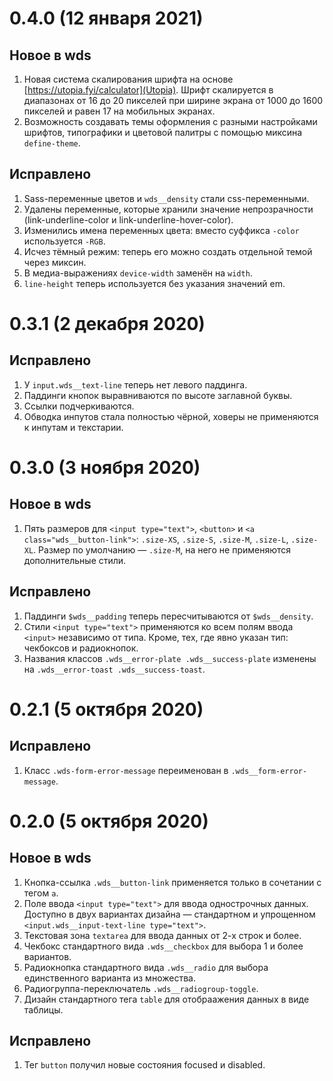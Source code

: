 # 0.4.0 (12 января 2021)

## Новое в wds

1. Новая система скалирования шрифта на основе [https://utopia.fyi/calculator](Utopia). Шрифт скалируется в диапазонах от 16 до 20 пикселей при ширине экрана от 1000 до 1600 пикселей и равен 17 на мобильных экранах.
2. Возможность создавать темы оформления с разными настройками шрифтов, типографики и цветовой палитры с помощью миксина `define-theme`.

## Исправлено

1. Sass-переменные цветов и `wds__density` стали css-переменными.
2. Удалены переменные, которые хранили значение непрозрачности (link-underline-color и link-underline-hover-color).
3. Изменились имена переменных цвета: вместо суффикса `-color` используется `-RGB`.
4. Исчез тёмный режим: теперь его можно создать отдельной темой через миксин.
5. В медиа-выражениях `device-width` заменён на `width`.
6. `line-height` теперь используется без указания значений em.


# 0.3.1 (2 декабря 2020)

## Исправлено
1. У `input.wds__text-line` теперь нет левого паддинга.
2. Паддинги кнопок выравниваются по высоте заглавной буквы.
3. Ссылки подчеркиваются.
4. Обводка инпутов стала полностью чёрной, ховеры не применяются к инпутам и текстарии.

# 0.3.0 (3 ноября 2020)

## Новое в wds
1. Пять размеров для `<input type="text">`, `<button>` и `<a class="wds__button-link">`: `.size-XS`, `.size-S`, `.size-M`, `.size-L`, `.size-XL`. Размер по умолчанию — `.size-M`, на него не применяются дополнительные стили.

## Исправлено

1. Паддинги `$wds__padding` теперь пересчитываются от `$wds__density`.
2. Стили `<input type="text">` применяются ко всем полям ввода `<input>` независимо от типа. Кроме, тех, где явно указан тип: чекбоксов и радиокнопок.
3. Названия классов `.wds__error-plate .wds__success-plate` изменены на `.wds__error-toast .wds__success-toast`.

# 0.2.1 (5 октября 2020)

## Исправлено

1. Класс `.wds-form-error-message` переименован в `.wds__form-error-message`.

# 0.2.0 (5 октября 2020)

## Новое в wds

1. Кнопка-ссылка `.wds__button-link` применяется только в сочетании с тегом `a`.
2. Поле ввода `<input type="text">` для ввода однострочных данных. Доступно в двух вариантах дизайна — стандартном и упрощенном `<input.wds__input-text-line type="text">`.
3. Текстовая зона `textarea` для ввода данных от 2-х строк и более.
4. Чекбокс стандартного вида `.wds__checkbox` для выбора 1 и более вариантов.
5. Радиокнопка стандартного вида `.wds__radio` для выбора единственного варианта из множества.
6. Радиогруппа-переключатель `.wds__radiogroup-toggle`.
7. Дизайн стандартного тега `table` для отобраажения данных в виде таблицы.

## Исправлено

1. Тег `button` получил новые состояния focused и disabled.
